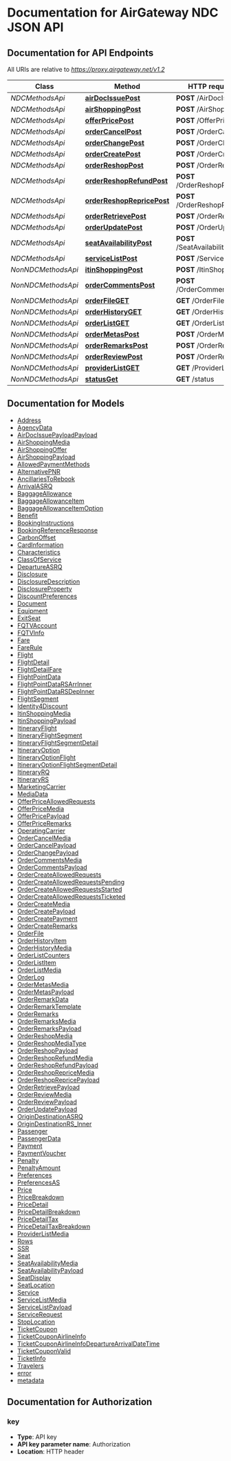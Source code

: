 # Documentation for AirGateway NDC JSON API

<a name="documentation-for-api-endpoints"></a>
## Documentation for API Endpoints

All URIs are relative to *https://proxy.airgateway.net/v1.2*

| Class | Method | HTTP request | Description |
|------------ | ------------- | ------------- | -------------|
| *NDCMethodsApi* | [**airDocIssuePost**](Apis/NDCMethodsApi.md#airdocissuepost) | **POST** /AirDocIssue | Post AirDocIssue |
*NDCMethodsApi* | [**airShoppingPost**](Apis/NDCMethodsApi.md#airshoppingpost) | **POST** /AirShopping | Post AirShopping |
*NDCMethodsApi* | [**offerPricePost**](Apis/NDCMethodsApi.md#offerpricepost) | **POST** /OfferPrice | Post OfferPrice |
*NDCMethodsApi* | [**orderCancelPost**](Apis/NDCMethodsApi.md#ordercancelpost) | **POST** /OrderCancel | Post OrderCancel |
*NDCMethodsApi* | [**orderChangePost**](Apis/NDCMethodsApi.md#orderchangepost) | **POST** /OrderChange | Post OrderChange |
*NDCMethodsApi* | [**orderCreatePost**](Apis/NDCMethodsApi.md#ordercreatepost) | **POST** /OrderCreate | Post OrderCreate |
*NDCMethodsApi* | [**orderReshopPost**](Apis/NDCMethodsApi.md#orderreshoppost) | **POST** /OrderReshop | Post OrderReshop |
*NDCMethodsApi* | [**orderReshopRefundPost**](Apis/NDCMethodsApi.md#orderreshoprefundpost) | **POST** /OrderReshopRefund | Post OrderReshopRefund |
*NDCMethodsApi* | [**orderReshopRepricePost**](Apis/NDCMethodsApi.md#orderreshoprepricepost) | **POST** /OrderReshopReprice | Post OrderReshopReprice |
*NDCMethodsApi* | [**orderRetrievePost**](Apis/NDCMethodsApi.md#orderretrievepost) | **POST** /OrderRetrieve | Post OrderRetrieve |
*NDCMethodsApi* | [**orderUpdatePost**](Apis/NDCMethodsApi.md#orderupdatepost) | **POST** /OrderUpdate | Post OrderUpdate |
*NDCMethodsApi* | [**seatAvailabilityPost**](Apis/NDCMethodsApi.md#seatavailabilitypost) | **POST** /SeatAvailability | Post SeatAvailability |
*NDCMethodsApi* | [**serviceListPost**](Apis/NDCMethodsApi.md#servicelistpost) | **POST** /ServiceList | Post ServiceList |
| *NonNDCMethodsApi* | [**itinShoppingPost**](Apis/NonNDCMethodsApi.md#itinshoppingpost) | **POST** /ItinShopping | Post ItinShopping |
*NonNDCMethodsApi* | [**orderCommentsPost**](Apis/NonNDCMethodsApi.md#ordercommentspost) | **POST** /OrderComments | Post OrderComments |
*NonNDCMethodsApi* | [**orderFileGET**](Apis/NonNDCMethodsApi.md#orderfileget) | **GET** /OrderFile | GET OrderFile |
*NonNDCMethodsApi* | [**orderHistoryGET**](Apis/NonNDCMethodsApi.md#orderhistoryget) | **GET** /OrderHistory | GET OrderHistory |
*NonNDCMethodsApi* | [**orderListGET**](Apis/NonNDCMethodsApi.md#orderlistget) | **GET** /OrderList | GET OrderList |
*NonNDCMethodsApi* | [**orderMetasPost**](Apis/NonNDCMethodsApi.md#ordermetaspost) | **POST** /OrderMetas | Post OrderMetas |
*NonNDCMethodsApi* | [**orderRemarksPost**](Apis/NonNDCMethodsApi.md#orderremarkspost) | **POST** /OrderRemarks | Post OrderRemarks |
*NonNDCMethodsApi* | [**orderReviewPost**](Apis/NonNDCMethodsApi.md#orderreviewpost) | **POST** /OrderReview | Post OrderReview |
*NonNDCMethodsApi* | [**providerListGET**](Apis/NonNDCMethodsApi.md#providerlistget) | **GET** /ProviderList | GET ProviderList |
*NonNDCMethodsApi* | [**statusGet**](Apis/NonNDCMethodsApi.md#statusget) | **GET** /status | Get Status |


<a name="documentation-for-models"></a>
## Documentation for Models

 - [Address](./Models/Address.md)
 - [AgencyData](./Models/AgencyData.md)
 - [AirDocIssuePayloadPayload](./Models/AirDocIssuePayloadPayload.md)
 - [AirShoppingMedia](./Models/AirShoppingMedia.md)
 - [AirShoppingOffer](./Models/AirShoppingOffer.md)
 - [AirShoppingPayload](./Models/AirShoppingPayload.md)
 - [AllowedPaymentMethods](./Models/AllowedPaymentMethods.md)
 - [AlternativePNR](./Models/AlternativePNR.md)
 - [AncillariesToRebook](./Models/AncillariesToRebook.md)
 - [ArrivalASRQ](./Models/ArrivalASRQ.md)
 - [BaggageAllowance](./Models/BaggageAllowance.md)
 - [BaggageAllowanceItem](./Models/BaggageAllowanceItem.md)
 - [BaggageAllowanceItemOption](./Models/BaggageAllowanceItemOption.md)
 - [Benefit](./Models/Benefit.md)
 - [BookingInstructions](./Models/BookingInstructions.md)
 - [BookingReferenceResponse](./Models/BookingReferenceResponse.md)
 - [CarbonOffset](./Models/CarbonOffset.md)
 - [CardInformation](./Models/CardInformation.md)
 - [Characteristics](./Models/Characteristics.md)
 - [ClassOfService](./Models/ClassOfService.md)
 - [DepartureASRQ](./Models/DepartureASRQ.md)
 - [Disclosure](./Models/Disclosure.md)
 - [DisclosureDescription](./Models/DisclosureDescription.md)
 - [DisclosureProperty](./Models/DisclosureProperty.md)
 - [DiscountPreferences](./Models/DiscountPreferences.md)
 - [Document](./Models/Document.md)
 - [Equipment](./Models/Equipment.md)
 - [ExitSeat](./Models/ExitSeat.md)
 - [FQTVAccount](./Models/FQTVAccount.md)
 - [FQTVInfo](./Models/FQTVInfo.md)
 - [Fare](./Models/Fare.md)
 - [FareRule](./Models/FareRule.md)
 - [Flight](./Models/Flight.md)
 - [FlightDetail](./Models/FlightDetail.md)
 - [FlightDetailFare](./Models/FlightDetailFare.md)
 - [FlightPointData](./Models/FlightPointData.md)
 - [FlightPointDataRSArrInner](./Models/FlightPointDataRSArrInner.md)
 - [FlightPointDataRSDepInner](./Models/FlightPointDataRSDepInner.md)
 - [FlightSegment](./Models/FlightSegment.md)
 - [Identity4Discount](./Models/Identity4Discount.md)
 - [ItinShoppingMedia](./Models/ItinShoppingMedia.md)
 - [ItinShoppingPayload](./Models/ItinShoppingPayload.md)
 - [ItineraryFlight](./Models/ItineraryFlight.md)
 - [ItineraryFlightSegment](./Models/ItineraryFlightSegment.md)
 - [ItineraryFlightSegmentDetail](./Models/ItineraryFlightSegmentDetail.md)
 - [ItineraryOption](./Models/ItineraryOption.md)
 - [ItineraryOptionFlight](./Models/ItineraryOptionFlight.md)
 - [ItineraryOptionFlightSegmentDetail](./Models/ItineraryOptionFlightSegmentDetail.md)
 - [ItineraryRQ](./Models/ItineraryRQ.md)
 - [ItineraryRS](./Models/ItineraryRS.md)
 - [MarketingCarrier](./Models/MarketingCarrier.md)
 - [MediaData](./Models/MediaData.md)
 - [OfferPriceAllowedRequests](./Models/OfferPriceAllowedRequests.md)
 - [OfferPriceMedia](./Models/OfferPriceMedia.md)
 - [OfferPricePayload](./Models/OfferPricePayload.md)
 - [OfferPriceRemarks](./Models/OfferPriceRemarks.md)
 - [OperatingCarrier](./Models/OperatingCarrier.md)
 - [OrderCancelMedia](./Models/OrderCancelMedia.md)
 - [OrderCancelPayload](./Models/OrderCancelPayload.md)
 - [OrderChangePayload](./Models/OrderChangePayload.md)
 - [OrderCommentsMedia](./Models/OrderCommentsMedia.md)
 - [OrderCommentsPayload](./Models/OrderCommentsPayload.md)
 - [OrderCreateAllowedRequests](./Models/OrderCreateAllowedRequests.md)
 - [OrderCreateAllowedRequestsPending](./Models/OrderCreateAllowedRequestsPending.md)
 - [OrderCreateAllowedRequestsStarted](./Models/OrderCreateAllowedRequestsStarted.md)
 - [OrderCreateAllowedRequestsTicketed](./Models/OrderCreateAllowedRequestsTicketed.md)
 - [OrderCreateMedia](./Models/OrderCreateMedia.md)
 - [OrderCreatePayload](./Models/OrderCreatePayload.md)
 - [OrderCreatePayment](./Models/OrderCreatePayment.md)
 - [OrderCreateRemarks](./Models/OrderCreateRemarks.md)
 - [OrderFile](./Models/OrderFile.md)
 - [OrderHistoryItem](./Models/OrderHistoryItem.md)
 - [OrderHistoryMedia](./Models/OrderHistoryMedia.md)
 - [OrderListCounters](./Models/OrderListCounters.md)
 - [OrderListItem](./Models/OrderListItem.md)
 - [OrderListMedia](./Models/OrderListMedia.md)
 - [OrderLog](./Models/OrderLog.md)
 - [OrderMetasMedia](./Models/OrderMetasMedia.md)
 - [OrderMetasPayload](./Models/OrderMetasPayload.md)
 - [OrderRemarkData](./Models/OrderRemarkData.md)
 - [OrderRemarkTemplate](./Models/OrderRemarkTemplate.md)
 - [OrderRemarks](./Models/OrderRemarks.md)
 - [OrderRemarksMedia](./Models/OrderRemarksMedia.md)
 - [OrderRemarksPayload](./Models/OrderRemarksPayload.md)
 - [OrderReshopMedia](./Models/OrderReshopMedia.md)
 - [OrderReshopMediaType](./Models/OrderReshopMediaType.md)
 - [OrderReshopPayload](./Models/OrderReshopPayload.md)
 - [OrderReshopRefundMedia](./Models/OrderReshopRefundMedia.md)
 - [OrderReshopRefundPayload](./Models/OrderReshopRefundPayload.md)
 - [OrderReshopRepriceMedia](./Models/OrderReshopRepriceMedia.md)
 - [OrderReshopRepricePayload](./Models/OrderReshopRepricePayload.md)
 - [OrderRetrievePayload](./Models/OrderRetrievePayload.md)
 - [OrderReviewMedia](./Models/OrderReviewMedia.md)
 - [OrderReviewPayload](./Models/OrderReviewPayload.md)
 - [OrderUpdatePayload](./Models/OrderUpdatePayload.md)
 - [OriginDestinationASRQ](./Models/OriginDestinationASRQ.md)
 - [OriginDestinationRS_Inner](./Models/OriginDestinationRS_Inner.md)
 - [Passenger](./Models/Passenger.md)
 - [PassengerData](./Models/PassengerData.md)
 - [Payment](./Models/Payment.md)
 - [PaymentVoucher](./Models/PaymentVoucher.md)
 - [Penalty](./Models/Penalty.md)
 - [PenaltyAmount](./Models/PenaltyAmount.md)
 - [Preferences](./Models/Preferences.md)
 - [PreferencesAS](./Models/PreferencesAS.md)
 - [Price](./Models/Price.md)
 - [PriceBreakdown](./Models/PriceBreakdown.md)
 - [PriceDetail](./Models/PriceDetail.md)
 - [PriceDetailBreakdown](./Models/PriceDetailBreakdown.md)
 - [PriceDetailTax](./Models/PriceDetailTax.md)
 - [PriceDetailTaxBreakdown](./Models/PriceDetailTaxBreakdown.md)
 - [ProviderListMedia](./Models/ProviderListMedia.md)
 - [Rows](./Models/Rows.md)
 - [SSR](./Models/SSR.md)
 - [Seat](./Models/Seat.md)
 - [SeatAvailabilityMedia](./Models/SeatAvailabilityMedia.md)
 - [SeatAvailabilityPayload](./Models/SeatAvailabilityPayload.md)
 - [SeatDisplay](./Models/SeatDisplay.md)
 - [SeatLocation](./Models/SeatLocation.md)
 - [Service](./Models/Service.md)
 - [ServiceListMedia](./Models/ServiceListMedia.md)
 - [ServiceListPayload](./Models/ServiceListPayload.md)
 - [ServiceRequest](./Models/ServiceRequest.md)
 - [StopLocation](./Models/StopLocation.md)
 - [TicketCoupon](./Models/TicketCoupon.md)
 - [TicketCouponAirlineInfo](./Models/TicketCouponAirlineInfo.md)
 - [TicketCouponAirlineInfoDepartureArrivalDateTime](./Models/TicketCouponAirlineInfoDepartureArrivalDateTime.md)
 - [TicketCouponValid](./Models/TicketCouponValid.md)
 - [TicketInfo](./Models/TicketInfo.md)
 - [Travelers](./Models/Travelers.md)
 - [error](./Models/error.md)
 - [metadata](./Models/metadata.md)


<a name="documentation-for-authorization"></a>
## Documentation for Authorization

<a name="key"></a>
### key

- **Type**: API key
- **API key parameter name**: Authorization
- **Location**: HTTP header

